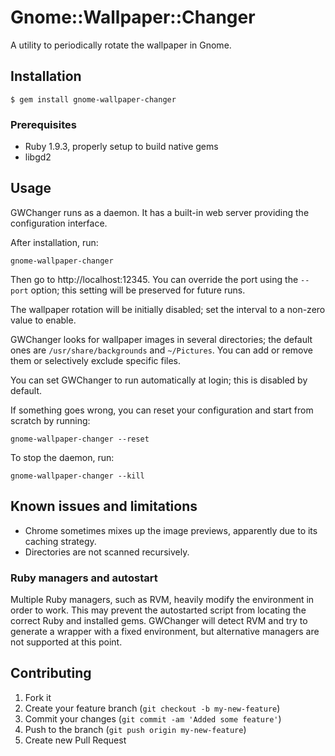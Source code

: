 # Gnome::Wallpaper::Changer

A utility to periodically rotate the wallpaper in Gnome.

## Installation

    $ gem install gnome-wallpaper-changer

### Prerequisites

* Ruby 1.9.3, properly setup to build native gems
* libgd2

## Usage

GWChanger runs as a daemon. It has a built-in web server providing the configuration interface.

After installation, run:

	gnome-wallpaper-changer

Then go to http://localhost:12345.
You can override the port using the `--port` option; this setting will be preserved for future runs.

The wallpaper rotation will be initially disabled; set the interval to a non-zero value to enable.

GWChanger looks for wallpaper images in several directories; the default ones are `/usr/share/backgrounds` and `~/Pictures`.
You can add or remove them or selectively exclude specific files.

You can set GWChanger to run automatically at login; this is disabled by default.

If something goes wrong, you can reset your configuration and start from scratch by running:

	gnome-wallpaper-changer --reset

To stop the daemon, run:

	gnome-wallpaper-changer --kill

## Known issues and limitations

* Chrome sometimes mixes up the image previews, apparently due to its caching strategy.
* Directories are not scanned recursively.

### Ruby managers and autostart

Multiple Ruby managers, such as RVM, heavily modify the environment in order to work. This may prevent the autostarted script from locating the correct Ruby and installed gems. GWChanger will detect RVM and try to generate a wrapper with a fixed environment, but alternative managers are not supported at this point.

## Contributing

1. Fork it
2. Create your feature branch (`git checkout -b my-new-feature`)
3. Commit your changes (`git commit -am 'Added some feature'`)
4. Push to the branch (`git push origin my-new-feature`)
5. Create new Pull Request
